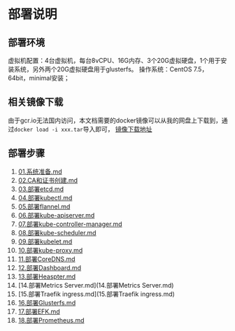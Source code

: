 # 部署说明

## 部署环境

虚拟机配置：4台虚拟机，每台8vCPU、16G内存、3个20G虚拟硬盘，1个用于安装系统，另外两个20G虚拟硬盘用于glusterfs。
操作系统：CentOS 7.5，64bit，minimal安装；

## 相关镜像下载

由于gcr.io无法国内访问，本文档需要的docker镜像可以从我的网盘上下载到，通过`docker load -i xxx.tar`导入即可，
[镜像下载地址](https://pan.baidu.com/s/1VMM2aUZuCac4OR0kXkwDXw)

## 部署步骤

1. [01.系统准备.md](01.系统准备.md)
1. [02.CA和证书创建.md](02.CA和证书创建.md)
1. [03.部署etcd.md](03.部署etcd.md)
1. [04.部署kubectl.md](04.部署kubectl.md)
1. [05.部署flannel.md](05.部署flannel.md)
1. [06.部署kube-apiserver.md](06.部署kube-apiserver.md)
1. [07.部署kube-controller-manager.md](07.部署kube-controller-manager.md)
1. [08.部署kube-scheduler.md](08.部署kube-scheduler.md)
1. [09.部署kubelet.md](09.部署kubelet.md)
1. [10.部署kube-proxy.md](10.部署kube-proxy.md)
1. [11.部署CoreDNS.md](11.部署CoreDNS.md)
1. [12.部署Dashboard.md](12.部署Dashboard.md)
1. [13.部署Heaspter.md](13.部署Heaspter.md)
1. [14.部署Metrics Server.md](14.部署Metrics Server.md)
1. [15.部署Traefik ingress.md](15.部署Traefik ingress.md)
1. [16.部署Glusterfs.md](16.部署Glusterfs.md)
1. [17.部署EFK.md](17.部署EFK.md)
1. [18.部署Prometheus.md](18.部署Prometheus.md)